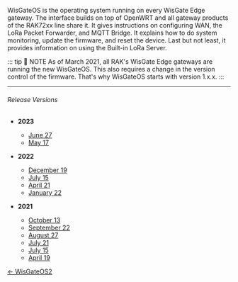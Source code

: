 <rk-head img="/assets/images/release-notes/wisgate-os.png"></rk-head>


WisGateOS is the operating system running on every WisGate Edge gateway. The interface builds on top of OpenWRT and all gateway products of the RAK72xx line share it. It gives instructions on configuring WAN, the LoRa Packet Forwarder, and MQTT Bridge. It explains how to do system monitoring, update the firmware, and reset the device. Last but not least, it provides information on using the Built-in LoRa Server.

::: tip 📝 NOTE
As of March 2021, all RAK's WisGate Edge gateways are running the new WisGateOS. This also requires a change in the version control of the firmware. That's why WisGateOS starts with version 1.x.x.
:::

---

###### Release Versions

- <b> 2023 </b>
    - [June 27](/Release-Notes/WisGateOS/2023/June-27/)
    - [May 17](/Release-Notes/WisGateOS/2023/May-17/)


- <b> 2022 </b>
    - [December 19](/Release-Notes/WisGateOS/2022/December-19/)
    - [July 15](/Release-Notes/WisGateOS/2022/July-15/)
    - [April 21](/Release-Notes/WisGateOS/2022/April-21/)
    - [January 22](/Release-Notes/WisGateOS/2022/January-22/)


- <b> 2021 </b>
    - [October 13](/Release-Notes/WisGateOS/2021/October-13/)
    - [September 22](/Release-Notes/WisGateOS/2021/September-22/)
    - [August 27](/Release-Notes/WisGateOS/2021/August-27/)
    - [July 21](/Release-Notes/WisGateOS/2021/July-21/)
    - [July 15](/Release-Notes/WisGateOS/2021/July-15/)
    - [April 19](/Release-Notes/WisGateOS/2021/April-19/)

<style>
  .container {
    text-align: left;
  }
</style>

<div class="container">
  <p class="action">
    <a href="/Release-Notes/WisGateOS2/" class="nav-link action-button keychainify-checked">
      ← WisGateOS2
    </a>
  </p>
</div>
